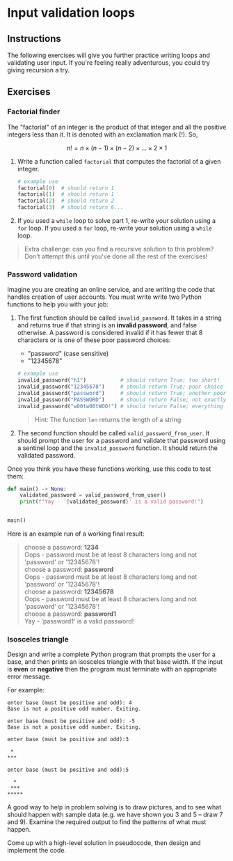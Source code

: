 # Input validation loops

## Instructions
The following exercises will give you further practice writing loops and validating user input. If you're feeling really adventurous, you could try giving recursion a try.

## Exercises

### Factorial finder

The "factorial" of an integer is the product of that integer and all the positive integers less than it. It is denoted with an exclamation mark (!). So,

$$n! = n \times (n-1) \times (n-2) \times ... \times 2 \times 1$$
    
1. Write a function called `factorial` that computes the factorial of a given integer.  

    ```python
    # example use
    factorial(0)  # should return 1
    factorial(1)  # should return 1
    factorial(2)  # should return 2
    factorial(3)  # should return 6...
    ```

2. If you used a `while` loop to solve part 1, re-write your solution using a `for` loop. If you used a `for` loop, re-write your solution using a `while` loop.
 
> Extra challenge: can you find a recursive solution to this problem? Don't attempt this until you've done all the rest of the exercises!

### Password validation

Imagine you are creating an online service, and are writing the code that handles creation of user accounts. 
You must write write two Python functions to help you with your job:

1. The first function should be called `invalid_password`. It takes in a string and returns true if that string is an **invalid password**, and false otherwise. A password is considered invalid if it has fewer that 8 characters or is one of these poor password choices: 
     - "password"  (case sensitive)
     - "12345678"

    ```python
    # example use
    invalid_password("h1")           # should return True; too short!
    invalid_password("12345678")     # should return True; poor choice
    invalid_password("password")     # should return True; another poor choice
    invalid_password("PASSWORD")     # should return False; not exactly "password"
    invalid_password("w00tw00tWOO!") # should return False; everything OK!
    ```
    > Hint: The function `len` returns the length of a string
2. The second function should be called `valid_password_from_user`. It should prompt the user for a password and validate that password using a sentinel loop and the `invalid_password` function. It should return the validated password.

Once you think you have these functions working, use this code to test them:

```python
def main() -> None:
    validated_password = valid_password_from_user()
    print(f"Yay - '{validated_password}' is a valid password!")


main()
```

Here is an example run of a working final result:

> choose a password: **1234**  
> Oops - password must be at least 8 characters long and not 'password' or '12345678'!   
> choose a password: **password**  
> Oops - password must be at least 8 characters long and not 'password' or '12345678'!  
> choose a password: **12345678**  
> Oops - password must be at least 8 characters long and not 'password' or '12345678'!  
> choose a password: **password1**  
> Yay - 'password1' is a valid password!  
        
### Isosceles triangle

Design and write a complete Python program that prompts the user for a base, and then prints an isosceles triangle with that base width. If the input is **even** or **negative** then the program must terminate with an appropriate error message. 

For example:

```text
enter base (must be positive and odd): 4
Base is not a positive odd number. Exiting.
```

```text
enter base (must be positive and odd): -5
Base is not a positive odd number. Exiting.
```

```text
enter base (must be positive and odd):3

 *
***
```

```text
enter base (must be positive and odd):5

  *
 ***
*****
```

A good way to help in problem solving is to draw pictures, and to see what should happen with sample data (e.g. we have shown you 3 and 5 – draw 7 and 9). Examine the required output to find the patterns of what must happen.

Come up with a high-level solution in pseudocode, then design and implement the code. 
